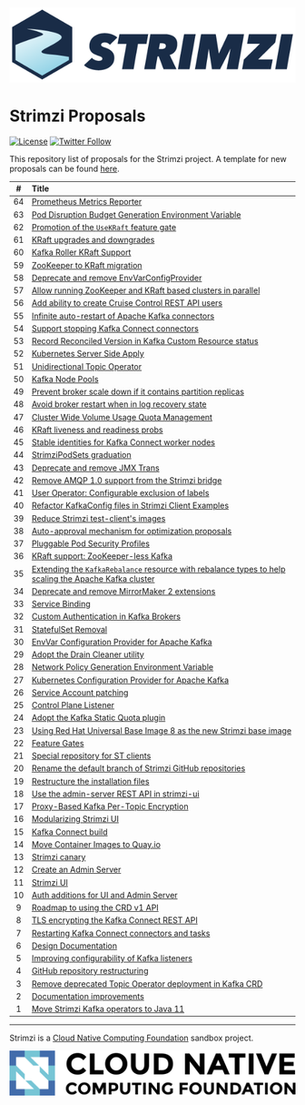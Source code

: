 [![Strimzi](./logo/strimzi.png)](https://strimzi.io/)

# Strimzi Proposals

[![License](https://img.shields.io/badge/license-Apache--2.0-blue.svg)](http://www.apache.org/licenses/LICENSE-2.0)
[![Twitter Follow](https://img.shields.io/twitter/follow/strimziio?style=social)](https://twitter.com/strimziio)

This repository list of proposals for the Strimzi project. A template for new proposals can be found [here](./000-template.md).

|  #  | Title                                                                 |
| :-: |:----------------------------------------------------------------------|
| 64  | [Prometheus Metrics Reporter](./064-prometheus-metrics-reporter.md) |
| 63  | [Pod Disruption Budget Generation Environment Variable](./063-pdb-generation-environment-variable.md) |
| 62  | [Promotion of the `UseKRaft` feature gate](./062-UseKRaft-feature-gate-promotion.md) |
| 61  | [KRaft upgrades and downgrades](./061-kraft-upgrades-and-downgrades.md) |
| 60  | [Kafka Roller KRaft Support](./060-kafka-roller-kraft.md) |
| 59  | [ZooKeeper to KRaft migration](./059-zk-kraft-migration.md) |
| 58  | [Deprecate and remove EnvVarConfigProvider](./058-deprecate-and-remove-envvar-config-provider.md) |
| 57  | [Allow running ZooKeeper and KRaft based clusters in parallel](./057-run-zk-kraft-clusters-parallel.md) |
| 56  | [Add ability to create Cruise Control REST API users](./056-cruise-control-api-users.md) |
| 55  | [Infinite auto-restart of Apache Kafka connectors](./055-infinite-auto-restart-of-Kafka-connectors.md) |
| 54  | [Support stopping Kafka Connect connectors](./054-stopping-kafka-connect-connectors.md) |
| 53  | [Record Reconciled Version in Kafka Custom Resource status](./053-record-reconciled-versions.md) |
| 52  | [Kubernetes Server Side Apply](./052-k8s-server-side-apply.md) |
| 51  | [Unidirectional Topic Operator](./051-unidirectional-topic-operator.md) |
| 50  | [Kafka Node Pools](./050-Kafka-Node-Pools.md) |
| 49  | [Prevent broker scale down if it contains partition replicas](./049-prevent-broker-scale-down-if-it-contains-partition-replicas.md) |
| 48  | [Avoid broker restart when in log recovery state](./048-avoid-broker-restarts-when-in-recovery.md) |
| 47  | [Cluster Wide Volume Usage Quota Management](./047-cluster-wide-volume-usage-quota-management.md) |
| 46  | [KRaft liveness and readiness probs](./046-kraft-liveness-readiness.md) |
| 45  | [Stable identities for Kafka Connect worker nodes](./045-Stable-identities-for-Kafka-Connect-worker-nodes.md) |
| 44  | [StrimziPodSets graduation](./044-StrimziPodSets-graduation.md) |
| 43  | [Deprecate and remove JMX Trans](./043-deprecate-and-remove-jmxtrans.md) |
| 42  | [Remove AMQP 1.0 support from the Strimzi bridge](./042-remove-bridge-amqp-support.md) |
| 41  | [User Operator: Configurable exclusion of labels](./041-user-operator-configurable-exclusion-of-labels.md) |
| 40  | [Refactor KafkaConfig files in Strimzi Client Examples](./040-refactor-client-examples.md) |
| 39  | [Reduce Strimzi test-client's images](./039-reduce-test-clients-images.md) |
| 38  | [Auto-approval mechanism for optimization proposals](./038-optimization-proposal-autoapproval.md) |
| 37  | [Pluggable Pod Security Profiles](./037-pluggable-pod-security-profiles.md) |
| 36  | [KRaft support: ZooKeeper-less Kafka](./036-kraft-mode.md) |
| 35  | [Extending the `KafkaRebalance` resource with rebalance types to help scaling the Apache Kafka cluster](./035-rebalance-types-scaling-brokers.md) |
| 34  | [Deprecate and remove MirrorMaker 2 extensions](./034-deprecate-and-remove-mirror-maker-2-extensions.md) |
| 33  | [Service Binding](./033-service-binding.md) |
| 32  | [Custom Authentication in Kafka Brokers ](./032-custom_authentication_in_kafka_brokers.md) |
| 31  | [StatefulSet Removal](./031-statefulset-removal.md) |
| 30  | [EnvVar Configuration Provider for Apache Kafka](./030-env-var-config-provider.md) |
| 29  | [Adopt the Drain Cleaner utility](./029-adopt-the-drain-cleaner-utility.md) |
| 28  | [Network Policy Generation Environment Variable](./028-network-policy-generation-environment-variable.md) |
| 27  | [Kubernetes Configuration Provider for Apache Kafka](./027-kubernetes-config-provider.md) |
| 26  | [Service Account patching](./026-service-account-patching.md) |
| 25  | [Control Plane Listener](./025-control-plain-listener.md) |
| 24  | [Adopt the Kafka Static Quota plugin](./024-adopt-the-kafka-static-quota-plugin.md) |
| 23  | [Using Red Hat Universal Base Image 8 as the new Strimzi base image](./023-using-ubi8-as-base-image.md) |
| 22  | [Feature Gates](./022-feature-gates.md) |
| 21  | [Special repository for ST clients](./021-special-repository-for-st-clients-based-on-example-clients.md) |
| 20  | [Rename the default branch of Strimzi GitHub repositories](./020-rename-default-branch-of-strimzi-github-repositories.md) |
| 19  | [Restructure the installation files](./019-restruture-the-installation-files.md) |
| 18  | [Use the admin-server REST API in strimzi-ui](./018-rest-admin-api.md) |
| 17  | [Proxy-Based Kafka Per-Topic Encryption](./017-kafka-topic-encryption.md) |
| 16  | [Modularizing Strimzi UI](./016-modularizing-strimzi-ui.md) |
| 15  | [Kafka Connect build](./015-kafka-connect-build.md) |
| 14  | [Move Container Images to Quay.io](./014-move-docker-images-to-quay.io.md) |
| 13  | [Strimzi canary](./013-kafka-canary.md) |
| 12  | [Create an Admin Server](./012-admin-server.md) |
| 11  | [Strimzi UI](./011-strimzi-ui.md) |
| 10  | [Auth additions for UI and Admin Server](./010-ui-and-admin-server-security.md)  |
|  9  | [Roadmap to using the CRD v1 API](./009-crd-v1-roadmap.md)  |
|  8  | [TLS encrypting the Kafka Connect REST API](./008-tls-encrypt-the-kafka-connect-rest-api.md)  |
|  7  | [Restarting Kafka Connect connectors and tasks](./007-restarting-kafka-connect-connectors-and-tasks.md) |
|  6  | [Design Documentation](./006-design-docs.md) |
|  5  | [Improving configurability of Kafka listeners](./005-improving-configurability-of-kafka-listeners.md) |
|  4  | [GitHub repository restructuring](./004-github-repository-restructuring.md) |
|  3  | [Remove deprecated Topic Operator deployment in Kafka CRD](./003-remove-deprecated-topic-operator-from-kafka-crd.md) |
|  2  | [Documentation improvements](./002-documentation-improvements.md) |
|  1  | [Move Strimzi Kafka operators to Java 11](./001-move-strimzi-kafka-operators-to-java-11.md) |

---

Strimzi is a <a href="http://cncf.io">Cloud Native Computing Foundation</a> sandbox project.

![CNCF ><](./logo/cncf-color.png)
